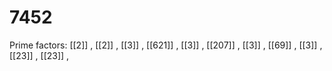 # 7452

Prime factors: [[2]] , [[2]] , [[3]] , [[621]] , [[3]] , [[207]] , [[3]] , [[69]] , [[3]] , [[23]] , [[23]] , 